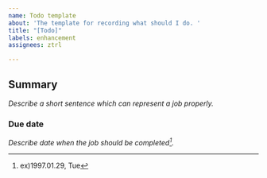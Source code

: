 ```yaml
---
name: Todo template
about: 'The template for recording what should I do. '
title: "[Todo]"
labels: enhancement
assignees: ztrl

---
```


## Summary
_Describe a short sentence which can represent a job properly._

### Due date
_Describe date when the job should be completed[^1]._

[^1]: ex)1997.01.29, Tue
